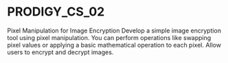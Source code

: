 # PRODIGY_CS_02
Pixel Manipulation for Image Encryption
Develop a simple image encryption tool using pixel manipulation. You can perform operations like swapping pixel values or applying a basic mathematical operation to each pixel. Allow users to encrypt and decrypt images.
